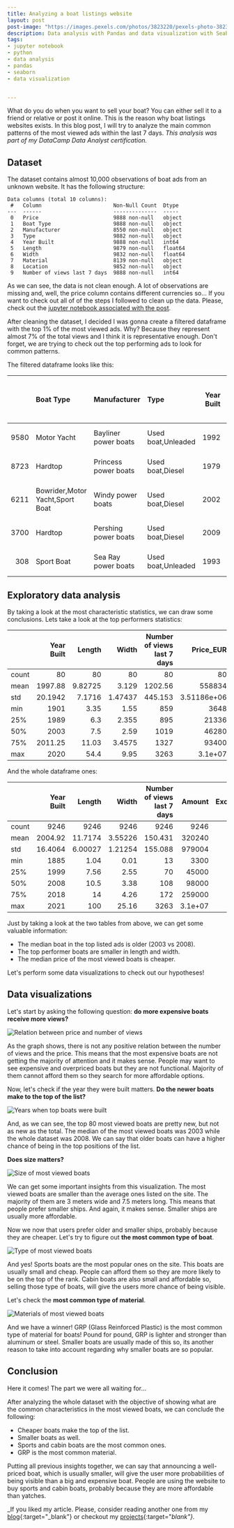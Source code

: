 ```yaml
---
title: Analyzing a boat listings website
layout: post
post-image: "https://images.pexels.com/photos/3823220/pexels-photo-3823220.jpeg?auto=compress&cs=tinysrgb&dpr=2&h=750&w=1260"
description: Data analysis with Pandas and data visualization with Seaborn regarding a boat listing website | Most popular boats, prices, etc..
tags:
- jupyter notebook
- python
- data analysis
- pandas
- seaborn
- data visualization


---
```


What do you do when you want to sell your boat? You can either sell it to a friend or relative or post it online. This is the reason why boat listings websites exists. In this blog post, I will try to analyze the main common patterns of the most viewed ads within the last 7 days. _This analysis was part of my DataCamp Data Analyst certification._

## Dataset

The dataset contains almost 10,000 observations of boat ads from an unknown website. It has the following structure:

```text
Data columns (total 10 columns):
 #   Column                       Non-Null Count  Dtype  
---  ------                       --------------  -----  
 0   Price                        9888 non-null   object 
 1   Boat Type                    9888 non-null   object 
 2   Manufacturer                 8550 non-null   object 
 3   Type                         9882 non-null   object 
 4   Year Built                   9888 non-null   int64  
 5   Length                       9879 non-null   float64
 6   Width                        9832 non-null   float64
 7   Material                     8139 non-null   object 
 8   Location                     9852 non-null   object 
 9   Number of views last 7 days  9888 non-null   int64
 ```

 As we can see, the data is not clean enough. A lot of observations are missing and, well, the price column contains different currencies so... If you want to check out all of of the steps I followed to clean up the data. Please, check out the [jupyter notebook associated with the post](https://github.com/aingelmo/portfolio/blob/main/jupyter_datacamp-certification/notebook.ipynb).

After cleaning the dataset, I decided I was gonna create a filtered dataframe with the top 1% of the most viewed ads. Why? Because they represent almost 7% of the total views and I think it is representative enough. Don't forget, we are trying to check out the top performing ads to look for common patterns.

The filtered dataframe looks like this:

|      | Boat Type                       | Manufacturer         | Type               |   Year Built |   Length |   Width | Material   | Location                                     |   Number of views last 7 days |   Price_EUR |
|-----:|:--------------------------------|:---------------------|:-------------------|-------------:|---------:|--------:|:-----------|:---------------------------------------------|------------------------------:|------------:|
| 9580 | Motor Yacht                     | Bayliner power boats | Used boat,Unleaded |         1992 |     7.7  |    2.46 | Plastic    | Switzerland Â» Le Landeron (NE)              |                          3263 |       14304 |
| 8723 | Hardtop                         | Princess power boats | Used boat,Diesel   |         1979 |    11.12 |    3.88 | GRP        | Switzerland Â» Neuenburgersee Â» Hauterive   |                          2432 |       33600 |
| 6211 | Bowrider,Motor Yacht,Sport Boat | Windy power boats    | Used boat,Diesel   |         2002 |    12.35 |    3.48 | GRP        | Switzerland Â» Lago Maggiore Â» 6600 Locarno |                          2261 |      120864 |
| 3700 | Hardtop                         | Pershing power boats | Used boat,Diesel   |         2009 |    20.3  |    5.2  | GRP        | Neustadt in Holstein (Ostsee)                |                          2154 |      949000 |
|  308 | Sport Boat                      | Sea Ray power boats  | Used boat,Unleaded |         1993 |     6.14 |    2.34 | Plastic    | Switzerland Â» Murtensee Â» Avenches         |                          2026 |       19104 |

## Exploratory data analysis

By taking a look at the most characteristic statistics, we can draw some conclusions. Lets take a look at the top performers statistics:

|       |   Year Built |   Length |    Width |   Number of views last 7 days |        Price_EUR |
|:------|-------------:|---------:|---------:|------------------------------:|-----------------:|
| count |      80      | 80       | 80       |                        80     |     80           |
| mean  |    1997.88   |  9.82725 |  3.129   |                      1202.56  | 558834           |
| std   |      20.1942 |  7.1716  |  1.47437 |                       445.153 |      3.51186e+06 |
| min   |    1901      |  3.35    |  1.55    |                       859     |   3648           |
| 25%   |    1989      |  6.3     |  2.355   |                       895     |  21336           |
| 50%   |    2003      |  7.5     |  2.59    |                      1019     |  46280           |
| 75%   |    2011.25   | 11.03    |  3.4575  |                      1327     |  93400           |
| max   |    2020      | 54.4     |  9.95    |                      3263     |      3.1e+07     |

And the whole dataframe ones:

|       |   Year Built |     Length |      Width |   Number of views last 7 days |       Amount |   Exchange_EUR |    Price_EUR |
|:------|-------------:|-----------:|-----------:|------------------------------:|-------------:|---------------:|-------------:|
| count |    9246      | 9246       | 9246       |                      9246     |   9246       |    9246        |   9246       |
| mean  |    2004.92   |   11.7174  |    3.55226 |                       150.431 | 320240       |       0.98518  | 301920       |
| std   |      16.4064 |    6.00027 |    1.21254 |                       155.088 | 979004       |       0.122769 | 940032       |
| min   |    1885      |    1.04    |    0.01    |                        13     |   3300       |       0.13     |   3203.52    |
| 25%   |    1999      |    7.56    |    2.55    |                        70     |  45000       |       1        |  44500       |
| 50%   |    2008      |   10.5     |    3.38    |                       108     |  98000       |       1        |  95000       |
| 75%   |    2018      |   14       |    4.26    |                       172     | 259000       |       1        | 249000       |
| max   |    2021      |  100       |   25.16    |                      3263     |      3.1e+07 |       1.17     |      3.1e+07 |

Just by taking a look at the two tables from above, we can get some valuable information:

* The median boat in the top listed ads is older (2003 vs 2008).
* The top performer boats are smaller in length and width.
* The median price of the most viewed boats is cheaper.

Let's perform some data visualizations to check out our hypotheses!

## Data visualizations

Let's start by asking the following question: **do more expensive boats receive more views?**

![Relation between price and number of views](/assets/images/boats/prices.png)

As the graph shows, there is not any positive relation between the number of views and the price. This means that the most expensive boats are not getting the majority of attention and it makes sense. People may want to see expensive and overpriced boats but they are not functional. Majority of them cannot afford them so they search for more affordable options.

Now, let's check if the year they were built matters. **Do the newer boats make to the top of the list?**

![Years when top boats were built](/assets/images/boats/years.png)

And, as we can see, the top 80 most viewed boats are pretty new, but not as new as the total. The median of the most viewed boats was 2003 while the whole dataset was 2008. We can say that older boats can have a higher chance of being in the top positions of the list.

**Does size matters?**

![Size of most viewed boats](/assets/images/boats/size.png)

We can get some  important insights from this visualization. The most viewed boats are smaller than the average ones listed on the site. The majority of them are 3 meters wide and 7.5 meters long. This means that people prefer smaller ships. And again, it makes sense. Smaller ships are usually more affordable.

Now we now that users prefer older and smaller ships, probably because they are cheaper. Let's try to figure out **the most common type of boat**.

![Type of most viewed boats](/assets/images/boats/types.png)

And yes! Sports boats are the most popular ones on the site. This boats are usually small and cheap. People can afford them so they are more likely to be on the top of the rank. Cabin boats are also small and affordable so, selling those type of boats, will give the users more chance of being visible.

Let's check the **most common type of material**.

![Materials of most viewed boats](/assets/images/boats/materials.png)

And we have a winner! GRP (Glass Reinforced Plastic) is the most common type of material for boats! Pound for pound, GRP is lighter and stronger than aluminum or steel. Smaller boats are usually made of this so, its another reason to take into account regarding why smaller boats are so popular.

## Conclusion

Here it comes! The part we were all waiting for...

After analyzing the whole dataset with the objective of showing what are the common characteristics in the most viewed boats, we can conclude the following:

* Cheaper boats make the top of the list.
* Smaller boats as well.
* Sports and cabin boats are the most common ones.
* GRP is the most common material.

Putting all previous insights together, we can say that announcing a well-priced boat, which is usually smaller, will give the user more probabilities of being visible than a big and expensive boat. People are using the website to buy sports and cabin boats, probably because they are more affordable than yatches.

_If you liked my article. Please, consider reading another one from my [blog](https://aingelmo.github.io/blog){:target="_blank"} or checkout my [projects](https://aingelmo.github.io/project){:target="_blank"}._